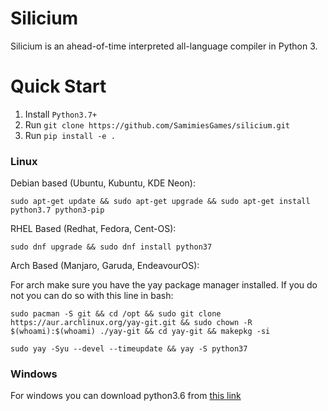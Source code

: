 # Silicium

Silicium is an ahead-of-time interpreted all-language compiler in Python 3.

# Quick Start
1. Install `Python3.7+`
2. Run `git clone https://github.com/SamimiesGames/silicium.git`
3. Run `pip install -e .`

### Linux

Debian based (Ubuntu, Kubuntu, KDE Neon):
```
sudo apt-get update && sudo apt-get upgrade && sudo apt-get install python3.7 python3-pip
```

RHEL Based (Redhat, Fedora, Cent-OS):
```
sudo dnf upgrade && sudo dnf install python37
```

Arch Based (Manjaro, Garuda, EndeavourOS):

For arch make sure you have the yay package manager installed.
If you do not you can do so with this line in bash:
```
sudo pacman -S git && cd /opt && sudo git clone https://aur.archlinux.org/yay-git.git && sudo chown -R $(whoami):$(whoami) ./yay-git && cd yay-git && makepkg -si
```

```
sudo yay -Syu --devel --timeupdate && yay -S python37
```

### Windows

For windows you can download python3.6 from [this link](https://www.python.org/ftp/python/3.6.0/python-3.6.0-amd64.exe)
